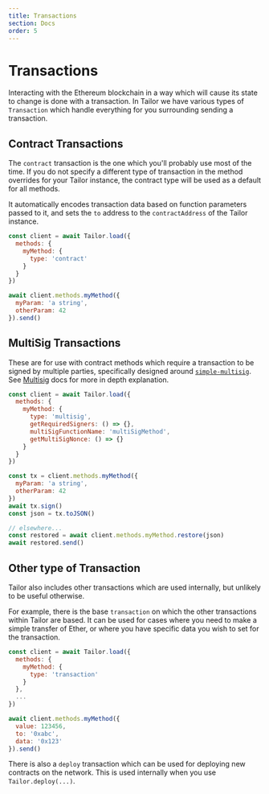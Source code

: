 ```yaml
---
title: Transactions
section: Docs
order: 5
---
```


# Transactions

Interacting with the Ethereum blockchain in a way which will cause its state to change is done with a transaction. In Tailor we have various types of `Transaction` which handle everything for you surrounding sending a transaction.

## Contract Transactions

The `contract` transaction is the one which you'll probably use most of the time. If you do not specify a different type of transaction in the method overrides for your Tailor instance, the contract type will be used as a default for all methods.

It automatically encodes transaction data based on function parameters passed to it, and sets the `to` address to the `contractAddress` of the Tailor instance.

```js
const client = await Tailor.load({
  methods: {
    myMethod: {
      type: 'contract'
    }
  }
})

await client.methods.myMethod({
  myParam: 'a string',
  otherParam: 42
}).send()
```

## MultiSig Transactions

These are for use with contract methods which require a transaction to be signed by multiple parties, specifically designed around [`simple-multisig`](https://github.com/christianlundkvist/simple-multisig). See [Multisig](Multisig.md) docs for more in depth explanation.

```js
const client = await Tailor.load({
  methods: {
    myMethod: {
      type: 'multisig',
      getRequiredSigners: () => {},
      multiSigFunctionName: 'multiSigMethod',
      getMultiSigNonce: () => {}
    }
  }
})

const tx = client.methods.myMethod({
  myParam: 'a string',
  otherParam: 42
})
await tx.sign()
const json = tx.toJSON()

// elsewhere...
const restored = await client.methods.myMethod.restore(json)
await restored.send()
```

## Other type of Transaction

Tailor also includes other transactions which are used internally, but unlikely to be useful otherwise.

For example, there is the base `transaction` on which the other transactions within Tailor are based. It can be used for cases where you need to make a simple transfer of Ether, or where you have specific data you wish to set for the transaction.

```js
const client = await Tailor.load({
  methods: {
    myMethod: {
      type: 'transaction'
    }
  },
  ...
})

await client.methods.myMethod({
  value: 123456,
  to: '0xabc',
  data: '0x123'
}).send()
```

There is also a `deploy` transaction which can be used for deploying new contracts on the network. This is used internally when you use `Tailor.deploy(...)`.
